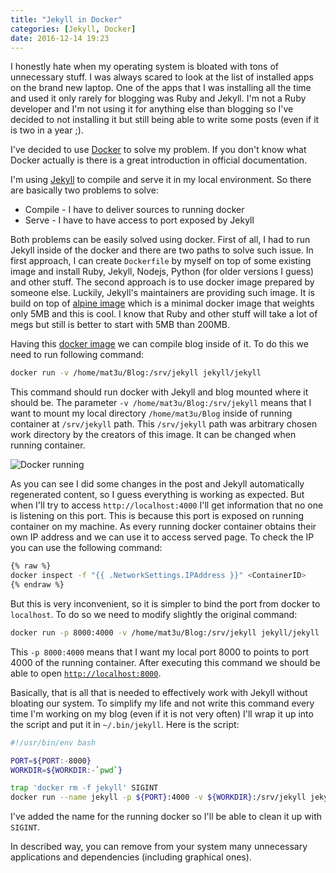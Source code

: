```yaml
---
title: "Jekyll in Docker"
categories: [Jekyll, Docker]
date: 2016-12-14 19:23
---
```


I honestly hate when my operating system is bloated with tons of unnecessary stuff. I was always scared to look at the list of installed apps on the brand new laptop. One of the apps that I was installing all the time and used it only rarely for blogging was Ruby and Jekyll. I'm not a Ruby developer and I'm not using it for anything else than blogging so I've decided to not installing it but still being able to write some posts (even if it is two in a year ;).

I've decided to use [Docker](https://www.docker.com/) to solve my problem. If you don't know what Docker actually is there is a great introduction in official documentation.

<!--more-->

I'm using [Jekyll](https://jekyllrb.com/) to compile and serve it in my local environment. So there are basically two problems to solve:

* Compile - I have to deliver sources to running docker
* Serve - I have to have access to port exposed by Jekyll

Both problems can be easily solved using docker. First of all, I had to run Jekyll inside of the docker and there are two paths to solve such issue. In first approach, I can create `Dockerfile` by myself on top of some existing image and install Ruby, Jekyll, Nodejs, Python (for older versions I guess) and other stuff. The second approach is to use docker image prepared by someone else. Luckily, Jekyll's maintainers are providing such image. It is build on top of [alpine image](https://hub.docker.com/_/alpine/) which is a minimal docker image that weights only 5MB and this is cool. I know that Ruby and other stuff will take a lot of megs but still is better to start with 5MB than 200MB.

Having this [docker image](https://hub.docker.com/r/jekyll/jekyll/) we can compile blog inside of it. To do this we need to run following command:

```bash
docker run -v /home/mat3u/Blog:/srv/jekyll jekyll/jekyll
```

This command should run docker with Jekyll and blog mounted where it should be. The parameter `-v /home/mat3u/Blog:/srv/jekyll` means that I want to mount my local directory `/home/mat3u/Blog` inside of running container at `/srv/jekyll` path. This `/srv/jekyll` path was arbitrary chosen work directory by the creators of this image. It can be changed when running container.

![Docker running](https://dl.dropboxusercontent.com/u/137842/mattstasch.net/Docker_Jekyll/01.png)

As you can see I did some changes in the post and Jekyll automatically regenerated content, so I guess everything is working as expected. But when I'll try to access `http://localhost:4000` I'll get information that no one is listening on this port. This is because this port is exposed on running container on my machine. As every running docker container obtains their own IP address and we can use it to access served page. To check the IP you can use the following command:

```bash
{% raw %}
docker inspect -f "{{ .NetworkSettings.IPAddress }}" <ContainerID>
{% endraw %}
```

But this is very inconvenient, so it is simpler to bind the port from docker to `localhost`. To do so we need to modify slightly the original command:

```bash
docker run -p 8000:4000 -v /home/mat3u/Blog:/srv/jekyll jekyll/jekyll
```

This `-p 8000:4000` means that I want my local port 8000 to points to port 4000 of the running container. After executing this command we should be able to open [`http://localhost:8000`](http://localhost:8000).

Basically, that is all that is needed to effectively work with Jekyll without bloating our system. To simplify my life and not write this command every time I'm working on my blog (even if it is not very often) I'll wrap it up into the script and put it in `~/.bin/jekyll`. Here is the script:

```bash
#!/usr/bin/env bash

PORT=${PORT:-8000}
WORKDIR=${WORKDIR:-`pwd`}

trap 'docker rm -f jekyll' SIGINT
docker run --name jekyll -p ${PORT}:4000 -v ${WORKDIR}:/srv/jekyll jekyll/jekyll
```

I've added the name for the running docker so I'll be able to clean it up with `SIGINT`.

In described way, you can remove from your system many unnecessary applications and dependencies (including graphical ones).
